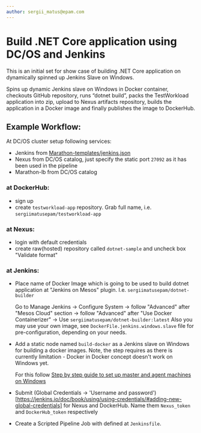 ```yaml
---
author: sergii_matus@epam.com
---
```


# Build .NET Core application using DC/OS and Jenkins 
This is an initial set for show case of building .NET Core application on dynamically spinned up Jenkins Slave on Windows.


Spins up dynamic Jenkins slave on Windows in Docker container,
checkouts GitHub repository,
runs “dotnet build”, 
packs the TestWorkload application into zip, 
upload to Nexus artifacts repository, 
builds the application in a Docker image
and finally publishes the image to DockerHub.


## Example Workflow:
At DC/OS cluster setup following services:
- Jenkins from [Marathon-templates/jenkins.json](https://github.com/alekspv/TestWorkload/blob/master/Marathon-templates/jenkins.json)
- Nexus from DC/OS catalog, just specify the static port `27092` as it has been used in the pipeline
- Marathon-lb from DC/OS catalog

### at DockerHub:
- sign up
- create `testworkload-app` repository. Grab full name, i.e. `sergiimatusepam/testworkload-app`

### at Nexus: 
- login with default credentials
- create raw(hosted) repository called `dotnet-sample` and uncheck box "Validate format"

### at Jenkins: 
- Place name of Docker Image which is going to be used to build dotnet application at "Jenkins on Mesos" plugin. I.e. `sergiimatusepam/dotnet-builder`

  Go to Manage Jenkins -> Configure System -> follow "Advanced" after "Mesos Cloud" section -> follow "Advanced" after "Use Docker Containerizer" -> Use `sergiimatusepam/dotnet-builder:latest`
  Also you may use your own image, see `DockerFile.jenkins.windows.slave` file for pre-configuration, depending on your needs.

- Add a static node named `build-docker` as a Jenkins slave on Windows for building a docker images. Note, the step requires as there is currently limitation - Docker in Docker concept doesn't work on Windows yet.
  
  For this follow [Step by step guide to set up master and agent machines on Windows](https://wiki.jenkins.io/display/JENKINS/Step+by+step+guide+to+set+up+master+and+agent+machines+on+Windows)

- Submit (Global Credentials -> 'Username and password')[https://jenkins.io/doc/book/using/using-credentials/#adding-new-global-credentials] for Nexus and DockerHub. Name them `Nexus_token` and `DockerHub_token` respectively

- Create a Scripted Pipeline Job with defined at `Jenkinsfile`. 
